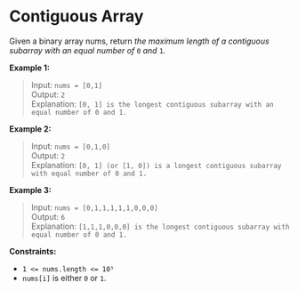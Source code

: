 # Contiguous Array

Given a binary array nums, return *the maximum length of a contiguous subarray with an equal number of* `0` *and* `1`.

**Example 1:**

> Input: `nums = [0,1]`  
> Output: `2`  
> Explanation: `[0, 1] is the longest contiguous subarray with an equal number of 0 and 1.`

**Example 2:**

> Input: `nums = [0,1,0]`  
> Output: `2`  
> Explanation: `[0, 1] (or [1, 0]) is a longest contiguous subarray with equal number of 0 and 1.`

**Example 3:**

> Input: `nums = [0,1,1,1,1,1,0,0,0]`  
> Output: `6`  
> Explanation: `[1,1,1,0,0,0] is the longest contiguous subarray with equal number of 0 and 1.`

**Constraints:**

* `1 <= nums.length <= 10⁵`
* `nums[i]` is either `0` or `1`.

